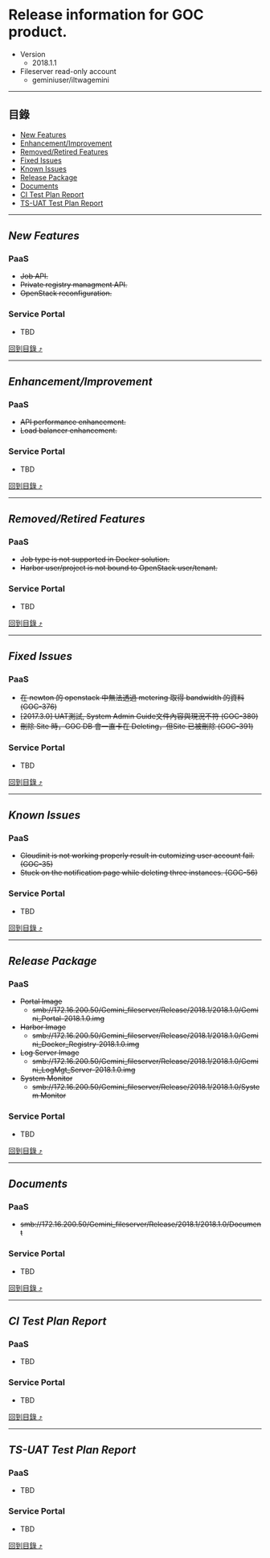 # Release information for GOC product.
* Version
  * 2018.1.1
* Fileserver read-only account
  * geminiuser/iltwagemini
  
****

## 目錄
* [New Features](#new-features)
* [Enhancement/Improvement](#enhancementimprovement)
* [Removed/Retired Features](#removedretired-features)
* [Fixed Issues](#fixed-issues)
* [Known Issues](#known-issues)
* [Release Package](#release-package)
* [Documents](#documents)
* [CI Test Plan Report](#ci-test-plan-report)
* [TS-UAT Test Plan Report](#ts-uat-test-plan-report)

------
## _New Features_
### PaaS
* ~~Job API.~~
* ~~Private registry managment API.~~
* ~~OpenStack reconfiguration.~~
### Service Portal
* TBD

[回到目錄 :arrow_heading_up:](#目錄)

------
## _Enhancement/Improvement_
### PaaS
* ~~API performance enhancement.~~
* ~~Load balancer enhancement.~~
### Service Portal
* TBD

[回到目錄 :arrow_heading_up:](#目錄)

------
## _Removed/Retired Features_
### PaaS
* ~~Job type is not supported in Docker solution.~~
* ~~Harbor user/project is not bound to OpenStack user/tenant.~~
### Service Portal
* TBD

[回到目錄 :arrow_heading_up:](#目錄)

------
## _Fixed Issues_
### PaaS
* ~~在 newton 的 openstack 中無法透過 metering 取得 bandwidth 的資料 (GOC-376)~~
* ~~[2017.3.0] UAT測試, System Admin Guide文件內容與現況不符 (GOC-380)~~
* ~~刪除 Site 時，GOC DB 會一直卡在 Deleting，但Site 已被刪除 (GOC-391)~~
### Service Portal
* TBD

[回到目錄 :arrow_heading_up:](#目錄)

------
## _Known Issues_
### PaaS
* ~~Cloudinit is not working properly result in cutomizing user account fail. (GOC-35)~~
* ~~Stuck on the notification page while deleting three instances. (GOC-56)~~
### Service Portal
* TBD

[回到目錄 :arrow_heading_up:](#目錄)

------
## _Release Package_
### PaaS
* ~~Portal Image~~
  * ~~smb://172.16.200.50/Gemini_fileserver/Release/2018.1/2018.1.0/Gemini_Portal-2018.1.0.img~~
* ~~Harbor Image~~
  * ~~smb://172.16.200.50/Gemini_fileserver/Release/2018.1/2018.1.0/Gemini_Docker_Registry-2018.1.0.img~~
* ~~Log Server Image~~
  * ~~smb://172.16.200.50/Gemini_fileserver/Release/2018.1/2018.1.0/Gemini_LogMgt_Server-2018.1.0.img~~
* ~~System Monitor~~
  * ~~smb://172.16.200.50/Gemini_fileserver/Release/2018.1/2018.1.0/System Monitor~~
### Service Portal
* TBD

[回到目錄 :arrow_heading_up:](#目錄)

------
## _Documents_
### PaaS
* ~~smb://172.16.200.50/Gemini_fileserver/Release/2018.1/2018.1.0/Document~~
### Service Portal
* TBD

[回到目錄 :arrow_heading_up:](#目錄)

------
## _CI Test Plan Report_
### PaaS
* TBD
### Service Portal
* TBD

[回到目錄 :arrow_heading_up:](#目錄)

------
## _TS-UAT Test Plan Report_
### PaaS
* TBD
### Service Portal
* TBD

[回到目錄 :arrow_heading_up:](#目錄)
